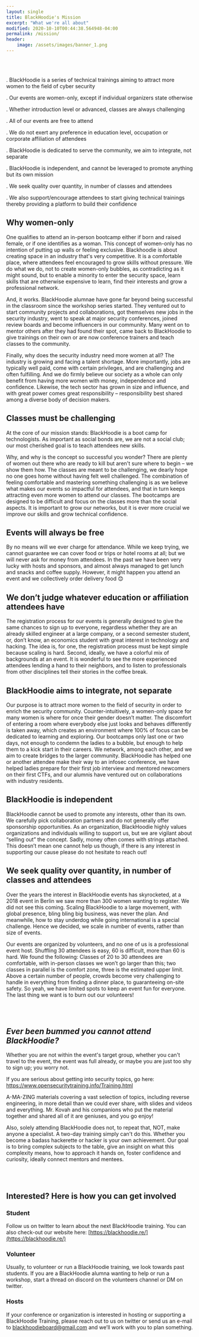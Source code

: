 ```yaml
---
layout: single
title: BlackHoodie's Mission
excerpt: "What we're all about"
modified: 2020-10-10T00:44:38.564948-04:00
permalink: /mission/
header:
    image: /assets/images/banner_1.png
---
```


<br/><br/>


. BlackHoodie is a series of technical trainings aiming to attract more women to the field of cyber security

. Our events are women-only, except if individual organizers state otherwise

. Whether introduction level or advanced, classes are always challenging

. All of our events are free to attend

. We do not exert any preference in education level, occupation or corporate affiliation of attendees

. BlackHoodie is dedicated to serve the community, we aim to integrate, not separate

. BlackHoodie is independent, and cannot be leveraged to promote anything but its own mission

. We seek quality over quantity, in number of classes and attendees

. We also support/encourage attendees to start giving technical trainings thereby providing a platform to build their confidence  

 


## Why women-only

One qualifies to attend an in-person bootcamp either if born and raised female, or if one identifies as a woman. This concept of women-only has no intention of putting up walls or feeling exclusive. Blackhoodie is about creating space in an industry that's very competitive. It is a comfortable place, where attendees feel encouraged to grow skills without pressure. We do what we do, not to create women-only bubbles, as contradicting as it might sound, but to enable a minority to enter the security space, learn skills that are otherwise expensive to learn, find their interests and grow a professional network.

And, it works. BlackHoodie alumnae have gone far beyond being successful in the classroom since the workshop series started. They ventured out to start community projects and collaborations, got themselves new jobs in the security industry, went to speak at major security conferences, joined review boards and become influencers in our community. Many went on to mentor others after they had found their spot, came back to BlackHoodie to give trainings on their own or are now conference trainers and teach classes to the community.

Finally, why does the security industry need more women at all? The industry is growing and facing a talent shortage. More importantly, jobs are typically well paid, come with certain privileges, and are challenging and often fulfilling. And we do firmly believe our society as a whole can only benefit from having more women with money, independence and confidence. Likewise, the tech sector has grown in size and influence, and with great power comes great responsibility – responsibility best shared among a diverse body of decision makers.


## Classes must be challenging

At the core of our mission stands: BlackHoodie is a boot camp for technologists. As important as social bonds are, we are not a social club; our most cherished goal is to teach attendees new skills.

Why, and why is the concept so successful you wonder? There are plenty of women out there who are ready to kill but aren't sure where to begin – we show them how. The classes are meant to be challenging, we dearly hope no one goes home without having felt well challenged. The combination of feeling comfortable and mastering something challenging is as we believe what makes our events so impactful for attendees, and that in turn keeps attracting even more women to attend our classes. The bootcamps are designed to be difficult and focus on the classes more than the social aspects. It is important to grow our networks, but it is ever more crucial we improve our skills and grow technical confidence.


## Events will always be free

By no means will we ever charge for attendance. While we keep trying, we cannot guarantee we can cover food or trips or hotel rooms at all; but we will never ask for money from attendees. In the past we have been very lucky with hosts and sponsors, and almost always managed to get lunch and snacks and coffee supply. However, it might happen you attend an event and we collectively order delivery food 😊


## We don’t judge whatever education or affiliation attendees have

The registration process for our events is generally designed to give the same chances to sign up to everyone, regardless whether they are an already skilled engineer at a large company, or a second semester student, or, don’t know, an economics student with great interest in technology and hacking. The idea is, for one, the registration process must be kept simple because scaling is hard. Second, ideally, we have a colorful mix of backgrounds at an event. It is wonderful to see the more experienced attendees lending a hand to their neighbors, and to listen to professionals from other disciplines tell their stories in the coffee break.


## BlackHoodie aims to integrate, not separate

Our purpose is to attract more women to the field of security in order to enrich the security community. Counter-intuitively, a women-only space for many women is where for once their gender doesn’t matter. The discomfort of entering a room where everybody else just looks and behaves differently is taken away, which creates an environment where 100% of focus can be dedicated to learning and exploring. Our bootcamps only last one or two days, not enough to condemn the ladies to a bubble, but enough to help them to a kick start in their careers. We network, among each other, and we aim to create bridges to the larger community. BlackHoodie has helped one or another attendee make their way to an infosec conference, we have helped ladies prepare for their first job interview and mentored newcomers on their first CTFs, and our alumnis have ventured out on collaborations with industry residents.


## BlackHoodie is independent

BlackHoodie cannot be used to promote any interests, other than its own. We carefully pick collaboration partners and do not generally offer sponsorship opportunities. As an organization, BlackHoodie highly values organizations and individuals willing to support us, but we are vigilant about “selling out” the concept. Sadly, money often comes with strings attached. This doesn’t mean one cannot help us though, if there is any interest in supporting our cause please do not hesitate to reach out!


## We seek quality over quantity, in number of classes and attendees

Over the years the interest in BlackHoodie events has skyrocketed, at a 2018 event in Berlin we saw more than 300 women wanting to register. We did not see this coming. Scaling BlackHoodie to a large movement, with global presence, bling bling big business, was never the plan. And meanwhile, how to stay underdog while going international is a special challenge. Hence we decided, we scale in number of events, rather than size of events.

Our events are organized by volunteers, and no one of us is a professional event host. Shuffling 30 attendees is easy, 60 is difficult, more than 60 is hard. We found the following: Classes of 20 to 30 attendees are comfortable, with in-person classes we won’t go larger than this; two classes in parallel is the comfort zone, three is the estimated upper limit. Above a certain number of people, crowds become very challenging to handle in everything from finding a dinner place, to guaranteeing on-site safety. So yeah, we have limited spots to keep an event fun for everyone. The last thing we want is to burn out our volunteers!

 
<br/><br/>

## **_Ever been bummed you cannot attend BlackHoodie?_**

Whether you are not within the event's target group, whether you can't travel to the event, the event was full already, or maybe you are just too shy to sign up; you worry not.

If you are serious about getting into security topics, go here: https://www.opensecuritytraining.info/Training.html 

A-MA-ZING materials covering a vast selection of topics, including reverse engineering, in more detail than we could ever share, with slides and videos and everything. Mr. Kovah and his companions who put the material together and shared all of it are geniuses, and you go enjoy!

Also, solely attending BlackHoodie does not, to repeat that, NOT, make anyone a specialist. A two-day training simply can't do this. Whether you become a badass hackerette or hacker is your own achievement. Our goal is to bring complex subjects to the table, give an insight on what this complexity means, how to approach it hands on, foster confidence and curiosity, ideally connect mentors and mentees. 

<br/><br/>

## Interested? Here is how you can get involved


### Student

Follow us on twitter to learn about the next BlackHoodie training. You can also check-out our website here: [https://blackhoodie.re/](https://blackhoodie.re/)


### Volunteer

Usually, to volunteer or run a BlackHoodie training, we look towards past students. If you are a BlackHoodie alumna wanting to help or run a workshop, start a thread on discord on the volunteers channel or DM on twitter.


### Hosts

If your conference or organization is interested in hosting or supporting a BlackHoodie Training, please reach out to us on twitter or send us an e-mail to blackhoodieboard@gmail.com and we’ll work with you to plan something.
